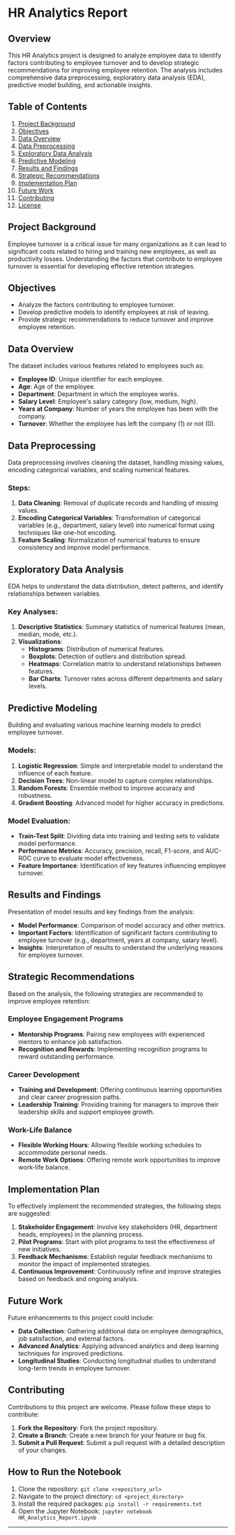 
# HR Analytics Report

## Overview
This HR Analytics project is designed to analyze employee data to identify factors contributing to employee turnover and to develop strategic recommendations for improving employee retention. The analysis includes comprehensive data preprocessing, exploratory data analysis (EDA), predictive model building, and actionable insights.

## Table of Contents
1. [Project Background](#project-background)
2. [Objectives](#objectives)
3. [Data Overview](#data-overview)
4. [Data Preprocessing](#data-preprocessing)
5. [Exploratory Data Analysis](#exploratory-data-analysis)
6. [Predictive Modeling](#predictive-modeling)
7. [Results and Findings](#results-and-findings)
8. [Strategic Recommendations](#strategic-recommendations)
9. [Implementation Plan](#implementation-plan)
10. [Future Work](#future-work)
11. [Contributing](#contributing)
12. [License](#license)

## Project Background
Employee turnover is a critical issue for many organizations as it can lead to significant costs related to hiring and training new employees, as well as productivity losses. Understanding the factors that contribute to employee turnover is essential for developing effective retention strategies.

## Objectives
- Analyze the factors contributing to employee turnover.
- Develop predictive models to identify employees at risk of leaving.
- Provide strategic recommendations to reduce turnover and improve employee retention.

## Data Overview
The dataset includes various features related to employees such as:
- **Employee ID**: Unique identifier for each employee.
- **Age**: Age of the employee.
- **Department**: Department in which the employee works.
- **Salary Level**: Employee's salary category (low, medium, high).
- **Years at Company**: Number of years the employee has been with the company.
- **Turnover**: Whether the employee has left the company (1) or not (0).

## Data Preprocessing
Data preprocessing involves cleaning the dataset, handling missing values, encoding categorical variables, and scaling numerical features.

### Steps:
1. **Data Cleaning**: Removal of duplicate records and handling of missing values.
2. **Encoding Categorical Variables**: Transformation of categorical variables (e.g., department, salary level) into numerical format using techniques like one-hot encoding.
3. **Feature Scaling**: Normalization of numerical features to ensure consistency and improve model performance.

## Exploratory Data Analysis
EDA helps to understand the data distribution, detect patterns, and identify relationships between variables.

### Key Analyses:
1. **Descriptive Statistics**: Summary statistics of numerical features (mean, median, mode, etc.).
2. **Visualizations**:
   - **Histograms**: Distribution of numerical features.
   - **Boxplots**: Detection of outliers and distribution spread.
   - **Heatmaps**: Correlation matrix to understand relationships between features.
   - **Bar Charts**: Turnover rates across different departments and salary levels.

## Predictive Modeling
Building and evaluating various machine learning models to predict employee turnover.

### Models:
1. **Logistic Regression**: Simple and interpretable model to understand the influence of each feature.
2. **Decision Trees**: Non-linear model to capture complex relationships.
3. **Random Forests**: Ensemble method to improve accuracy and robustness.
4. **Gradient Boosting**: Advanced model for higher accuracy in predictions.

### Model Evaluation:
- **Train-Test Split**: Dividing data into training and testing sets to validate model performance.
- **Performance Metrics**: Accuracy, precision, recall, F1-score, and AUC-ROC curve to evaluate model effectiveness.
- **Feature Importance**: Identification of key features influencing employee turnover.

## Results and Findings
Presentation of model results and key findings from the analysis:
- **Model Performance**: Comparison of model accuracy and other metrics.
- **Important Factors**: Identification of significant factors contributing to employee turnover (e.g., department, years at company, salary level).
- **Insights**: Interpretation of results to understand the underlying reasons for employee turnover.

## Strategic Recommendations
Based on the analysis, the following strategies are recommended to improve employee retention:

### Employee Engagement Programs
- **Mentorship Programs**: Pairing new employees with experienced mentors to enhance job satisfaction.
- **Recognition and Rewards**: Implementing recognition programs to reward outstanding performance.

### Career Development
- **Training and Development**: Offering continuous learning opportunities and clear career progression paths.
- **Leadership Training**: Providing training for managers to improve their leadership skills and support employee growth.

### Work-Life Balance
- **Flexible Working Hours**: Allowing flexible working schedules to accommodate personal needs.
- **Remote Work Options**: Offering remote work opportunities to improve work-life balance.

## Implementation Plan
To effectively implement the recommended strategies, the following steps are suggested:

1. **Stakeholder Engagement**: Involve key stakeholders (HR, department heads, employees) in the planning process.
2. **Pilot Programs**: Start with pilot programs to test the effectiveness of new initiatives.
3. **Feedback Mechanisms**: Establish regular feedback mechanisms to monitor the impact of implemented strategies.
4. **Continuous Improvement**: Continuously refine and improve strategies based on feedback and ongoing analysis.

## Future Work
Future enhancements to this project could include:
- **Data Collection**: Gathering additional data on employee demographics, job satisfaction, and external factors.
- **Advanced Analytics**: Applying advanced analytics and deep learning techniques for improved predictions.
- **Longitudinal Studies**: Conducting longitudinal studies to understand long-term trends in employee turnover.

## Contributing
Contributions to this project are welcome. Please follow these steps to contribute:
1. **Fork the Repository**: Fork the project repository.
2. **Create a Branch**: Create a new branch for your feature or bug fix.
3. **Submit a Pull Request**: Submit a pull request with a detailed description of your changes.


## How to Run the Notebook
1. Clone the repository: `git clone <repository_url>`
2. Navigate to the project directory: `cd <project_directory>`
3. Install the required packages: `pip install -r requirements.txt`
4. Open the Jupyter Notebook: `jupyter notebook HR_Analytics_Report.ipynb`

---

